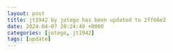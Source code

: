 ```yaml
---
layout: post
title: jt1942 by jotego has been updated to 2ff66e2
date: 2024-04-07 20:24:49 +0000
categories: [jotego, jt1942]
tags: [update]
---
```


